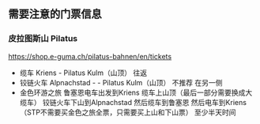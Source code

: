 ## 需要注意的门票信息

### 皮拉图斯山 Pilatus
https://shop.e-guma.ch/pilatus-bahnen/en/tickets
* 缆车 Kriens - Pilatus Kulm（山顶）  往返
* 铰链火车 Alpnachstad - - Pilatus Kulm（山顶）  不推荐  在另一侧
* 金色环游之旅 鲁塞恩电车出发到Kriens 缆车上山顶（最后一部分需要换成大缆车） 铰链火车下山到Alpnachstad 然后缆车到鲁塞恩 然后电车到Kriens  （STP不需要买金色之旅全票，只需要买上山和下山票）    至少半天时间

